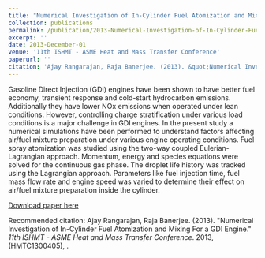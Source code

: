 ```yaml
---
title: "Numerical Investigation of In-Cylinder Fuel Atomization and Mixing For a GDI Engine"
collection: publications
permalink: /publication/2013-Numerical-Investigation-of-In-Cylinder-Fuel-Atomization-and-Mixing-For-a-GDI-Engine
excerpt: ''
date: 2013-December-01
venue: '11th ISHMT - ASME Heat and Mass Transfer Conference'
paperurl: ''
citation: 'Ajay Rangarajan, Raja Banerjee. (2013). &quot;Numerical Investigation of In-Cylinder Fuel Atomization and Mixing For a GDI Engine.&quot; <i>11th ISHMT - ASME Heat and Mass Transfer Conference</i>. 2013, (HMTC1300405), .'
---
```

Gasoline Direct Injection (GDI) engines have been shown to have better fuel economy, transient response and cold-start hydrocarbon emissions. Additionally they have lower NOx emissions when operated under lean conditions. However, controlling charge stratification under various load conditions is a major challenge in GDI engines. In the present study a numerical simulations have been performed to understand factors affecting air/fuel mixture preparation under various engine operating conditions. Fuel spray atomization was studied using the two-way coupled Eulerian-Lagrangian approach. Momentum, energy and species equations were solved for the continuous gas phase. The droplet life history was tracked using the Lagrangian approach. Parameters like fuel injection time, fuel mass flow rate and engine speed was varied to determine their effect on air/fuel mixture preparation inside the cylinder.

[Download paper here](https://raiith.iith.ac.in/1935/1/ASME-ISHMT-2013-HMTC1300405.pdf)

Recommended citation: Ajay Rangarajan, Raja Banerjee. (2013). &quot;Numerical Investigation of In-Cylinder Fuel Atomization and Mixing For a GDI Engine.&quot; <i>11th ISHMT - ASME Heat and Mass Transfer Conference</i>. 2013, (HMTC1300405), .